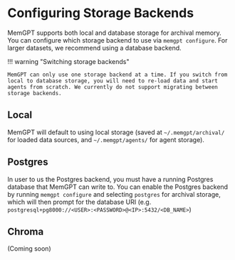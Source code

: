 # Configuring Storage Backends 
MemGPT supports both local and database storage for archival memory. You can configure which storage backend to use via `memgpt configure`. For larger datasets, we recommend using a database backend. 

!!! warning "Switching storage backends"

    MemGPT can only use one storage backend at a time. If you switch from local to database storage, you will need to re-load data and start agents from scratch. We currently do not support migrating between storage backends.   

## Local
MemGPT will default to using local storage (saved at `~/.memgpt/archival/` for loaded data sources, and `~/.memgpt/agents/` for agent storage). 

## Postgres
In user to us the Postgres backend, you must have a running Postgres database that MemGPT can write to. You can enable the Postgres backend by running `memgpt configure` and selecting `postgres` for archival storage, which will then prompt for the database URI (e.g. `postgresql+pg8000://<USER>:<PASSWORD>@<IP>:5432/<DB_NAME>`)


## Chroma 
(Coming soon)
